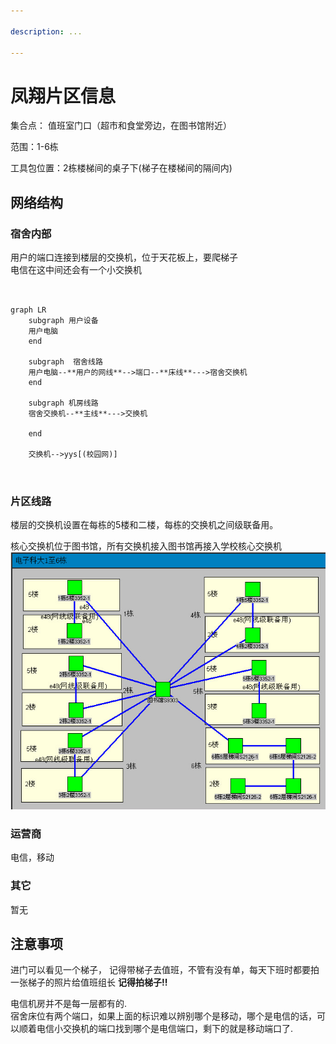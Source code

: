```yaml
---

description: ...

---
```


# 凤翔片区信息

集合点： 值班室门口（超市和食堂旁边，在图书馆附近）

范围：1-6栋

工具包位置：2栋楼梯间的桌子下(梯子在楼梯间的隔间内)
## 网络结构
### 宿舍内部
用户的端口连接到楼层的交换机，位于天花板上，要爬梯子     \
电信在这中间还会有一个小交换机

```mermaid


graph LR
    subgraph 用户设备
    用户电脑
    end
    
    subgraph  宿舍线路 
    用户电脑--**用户的网线**-->端口--**床线**--->宿舍交换机
    end
    
    subgraph 机房线路
    宿舍交换机--**主线**--->交换机
    
    end
    
    交换机-->yys[(校园网)]

    
```

### 片区线路
楼层的交换机设置在每栋的5楼和二楼，每栋的交换机之间级联备用。

核心交换机位于图书馆，所有交换机接入图书馆再接入学校核心交换机
![凤翔网络](/img/wiki/网络结构/电科大1-6栋.PNG)
### 运营商
电信，移动
### 其它
暂无
## 注意事项
进门可以看见一个梯子，
记得带梯子去值班，不管有没有单，每天下班时都要拍一张梯子的照片给值班组长
**记得拍梯子!!**

电信机房并不是每一层都有的.\
宿舍床位有两个端口，如果上面的标识难以辨别哪个是移动，哪个是电信的话，可以顺着电信小交换机的端口找到哪个是电信端口，剩下的就是移动端口了.






